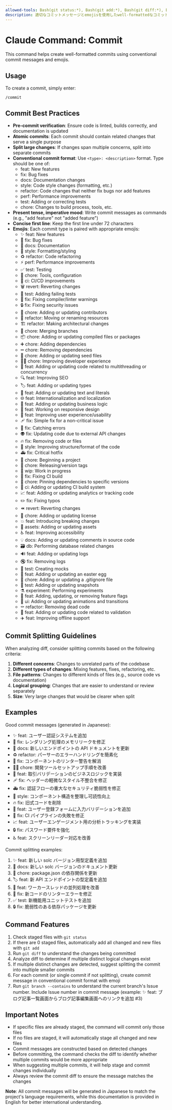 ```yaml
---
allowed-tools: Bash(git status:*), Bash(git add:*), Bash(git diff:*), Bash(git branch:*)
description: 適切なコミットメッセージとemojisを使用したwell-formattedなコミットを作成します
---
```


# Claude Command: Commit

This command helps create well-formatted commits using conventional commit messages and emojis.

## Usage

To create a commit, simply enter:

```
/commit
```

## Commit Best Practices
- **Pre-commit verification**: Ensure code is linted, builds correctly, and documentation is updated
- **Atomic commits**: Each commit should contain related changes that serve a single purpose
- **Split large changes**: If changes span multiple concerns, split into separate commits
- **Conventional commit format**: Use `<type>: <description>` format. Type should be one of:
  - feat: New features
  - fix: Bug fixes
  - docs: Documentation changes
  - style: Code style changes (formatting, etc.)
  - refactor: Code changes that neither fix bugs nor add features
  - perf: Performance improvements
  - test: Adding or correcting tests
  - chore: Changes to build process, tools, etc.
- **Present tense, imperative mood**: Write commit messages as commands (e.g., "add feature" not "added feature")
- **Concise first line**: Keep the first line under 72 characters
- **Emojis**: Each commit type is paired with appropriate emojis:
  - ✨ feat: New features
  - 🐛 fix: Bug fixes
  - 📝 docs: Documentation
  - 💄 style: Formatting/styling
  - ♻️ refactor: Code refactoring
  - ⚡️ perf: Performance improvements
  - ✅ test: Testing
  - 🔧 chore: Tools, configuration
  - 🚀 ci: CI/CD improvements
  - 🗑️ revert: Reverting changes
  - 🧪 test: Adding failing tests
  - 🚨 fix: Fixing compiler/linter warnings
  - 🔒️ fix: Fixing security issues
  - 👥 chore: Adding or updating contributors
  - 🚚 refactor: Moving or renaming resources
  - 🏗️ refactor: Making architectural changes
  - 🔀 chore: Merging branches
  - 📦️ chore: Adding or updating compiled files or packages
  - ➕ chore: Adding dependencies
  - ➖ chore: Removing dependencies
  - 🌱 chore: Adding or updating seed files
  - 🧑‍💻 chore: Improving developer experience
  - 🧵 feat: Adding or updating code related to multithreading or concurrency
  - 🔍️ feat: Improving SEO
  - 🏷️ feat: Adding or updating types
  - 💬 feat: Adding or updating text and literals
  - 🌐 feat: Internationalization and localization
  - 👔 feat: Adding or updating business logic
  - 📱 feat: Working on responsive design
  - 🚸 feat: Improving user experience/usability
  - 🩹 fix: Simple fix for a non-critical issue
  - 🥅 fix: Catching errors
  - 👽️ fix: Updating code due to external API changes
  - 🔥 fix: Removing code or files
  - 🎨 style: Improving structure/format of the code
  - 🚑️ fix: Critical hotfix
  - 🎉 chore: Beginning a project
  - 🔖 chore: Releasing/version tags
  - 🚧 wip: Work in progress
  - 💚 fix: Fixing CI build
  - 📌 chore: Pinning dependencies to specific versions
  - 👷 ci: Adding or updating CI build system
  - 📈 feat: Adding or updating analytics or tracking code
  - ✏️ fix: Fixing typos
  - ⏪️ revert: Reverting changes
  - 📄 chore: Adding or updating license
  - 💥 feat: Introducing breaking changes
  - 🍱 assets: Adding or updating assets
  - ♿️ feat: Improving accessibility
  - 💡 docs: Adding or updating comments in source code
  - 🗃️ db: Performing database related changes
  - 🔊 feat: Adding or updating logs
  - 🔇 fix: Removing logs
  - 🤡 test: Creating mocks
  - 🥚 feat: Adding or updating an easter egg
  - 🙈 chore: Adding or updating a .gitignore file
  - 📸 test: Adding or updating snapshots
  - ⚗️ experiment: Performing experiments
  - 🚩 feat: Adding, updating, or removing feature flags
  - 💫 ui: Adding or updating animations and transitions
  - ⚰️ refactor: Removing dead code
  - 🦺 feat: Adding or updating code related to validation
  - ✈️ feat: Improving offline support

## Commit Splitting Guidelines

When analyzing diff, consider splitting commits based on the following criteria:

1. **Different concerns**: Changes to unrelated parts of the codebase
2. **Different types of changes**: Mixing features, fixes, refactoring, etc.
3. **File patterns**: Changes to different kinds of files (e.g., source code vs documentation)
4. **Logical grouping**: Changes that are easier to understand or review separately
5. **Size**: Very large changes that would be clearer when split

## Examples

Good commit messages (generated in Japanese):

- ✨ feat: ユーザー認証システムを追加
- 🐛 fix: レンダリング処理のメモリリークを修正
- 📝 docs: 新しいエンドポイントの API ドキュメントを更新
- ♻️ refactor: パーサーのエラーハンドリングを簡素化
- 🚨 fix: コンポーネントのリンター警告を解消
- 🧑‍💻 chore: 開発ツールセットアップ手順を改善
- 👔 feat: 取引バリデーションのビジネスロジックを実装
- 🩹 fix: ヘッダーの軽微なスタイル不整合を修正
- 🚑️ fix: 認証フローの重大なセキュリティ脆弱性を修正
- 🎨 style: コンポーネント構造を整理し可読性向上
- 🔥 fix: 旧式コードを削除
- 🦺 feat: ユーザー登録フォームに入力バリデーションを追加
- 💚 fix: CI パイプラインの失敗を修正
- 📈 feat: ユーザーエンゲージメント用の分析トラッキングを実装
- 🔒️ fix: パスワード要件を強化
- ♿️ feat: スクリーンリーダー対応を改善

Commit splitting examples:
1. ✨ feat: 新しい solc バージョン用型定義を追加
2. 📝 docs: 新しい solc バージョンのドキュメント更新
3. 🔧 chore: package.json の依存関係を更新
4. 🏷️ feat: 新 API エンドポイントの型定義を追加
5. 🧵 feat: ワーカースレッドの並列処理を改善
6. 🚨 fix: 新コードのリンターエラーを修正
7. ✅ test: 新機能用ユニットテストを追加
8. 🔒️ fix: 脆弱性のある依存パッケージを更新


## Command Features
1. Check staged files with `git status`
2. If there are 0 staged files, automatically add all changed and new files with `git add`
3. Run `git diff` to understand the changes being committed
4. Analyze diff to determine if multiple distinct logical changes exist
5. If multiple distinct changes are detected, suggest splitting the commit into multiple smaller commits
6. For each commit (or single commit if not splitting), create commit message in conventional commit format with emoji
7. Run `git branch --contains` to understand the current branch's Issue number. Include Issue number in commit message (example: ✨ feat: ブログ記事一覧画面からブログ記事編集画面へのリンクを追加 #3)

## Important Notes
- If specific files are already staged, the command will commit only those files
- If no files are staged, it will automatically stage all changed and new files
- Commit messages are constructed based on detected changes
- Before committing, the command checks the diff to identify whether multiple commits would be more appropriate
- When suggesting multiple commits, it will help stage and commit changes individually
- Always review the commit diff to ensure the message matches the changes

**Note**: All commit messages will be generated in Japanese to match the project's language requirements, while this documentation is provided in English for better international understanding.
